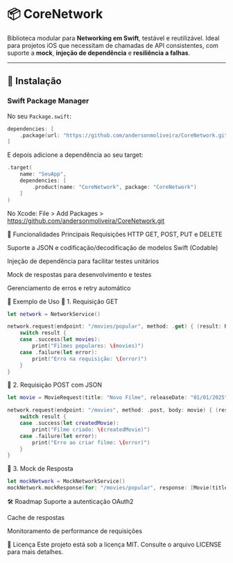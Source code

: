 # 📦 CoreNetwork

Biblioteca modular para **Networking em Swift**, testável e reutilizável.
Ideal para projetos iOS que necessitam de chamadas de API consistentes, com suporte a **mock**, **injeção de dependência** e **resiliência a falhas**.

---

## 🚀 Instalação

### Swift Package Manager

No seu `Package.swift`:

```swift
dependencies: [
    .package(url: "https://github.com/andersonmoliveira/CoreNetwork.git", from: "1.0.0")
]
```

E depois adicione a dependência ao seu target:

```swift
.target(
    name: "SeuApp",
    dependencies: [
        .product(name: "CoreNetwork", package: "CoreNetwork")
    ]
)
```

No Xcode:
File > Add Packages > https://github.com/andersonmoliveira/CoreNetwork.git

🔹 Funcionalidades Principais
Requisições HTTP GET, POST, PUT e DELETE

Suporte a JSON e codificação/decodificação de modelos Swift (Codable)

Injeção de dependência para facilitar testes unitários

Mock de respostas para desenvolvimento e testes

Gerenciamento de erros e retry automático

🎨 Exemplo de Uso
🔹 1. Requisição GET

```swift
let network = NetworkService()

network.request(endpoint: "/movies/popular", method: .get) { (result: Result<[Movie], NetworkError>) in
    switch result {
    case .success(let movies):
        print("Filmes populares: \(movies)")
    case .failure(let error):
        print("Erro na requisição: \(error)")
    }
}
```

🔹 2. Requisição POST com JSON

```swift
let movie = MovieRequest(title: "Novo Filme", releaseDate: "01/01/2025")

network.request(endpoint: "/movies", method: .post, body: movie) { (result: Result<Movie, NetworkError>) in
    switch result {
    case .success(let createdMovie):
        print("Filme criado: \(createdMovie)")
    case .failure(let error):
        print("Erro ao criar filme: \(error)")
    }
}
```

🔹 3. Mock de Resposta

```swift
let mockNetwork = MockNetworkService()
mockNetwork.mockResponse(for: "/movies/popular", response: [Movie(title: "Filme Mock", releaseDate: "01/01/2025")])
```

🛠️ Roadmap
 Suporte a autenticação OAuth2

 Cache de respostas

 Monitoramento de performance de requisições

📄 Licença
Este projeto está sob a licença MIT. Consulte o arquivo LICENSE para mais detalhes.
